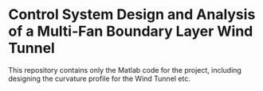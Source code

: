 # Control System Design and Analysis of a Multi-Fan Boundary Layer Wind Tunnel 

This repository contains only the Matlab code for the project, including designing the curvature profile for the Wind Tunnel etc. 
